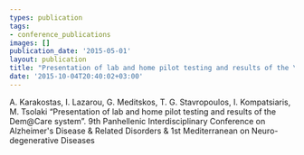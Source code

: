 ```yaml
---
types: publication
tags:
- conference_publications
images: []
publication_date: '2015-05-01'
layout: publication
title: "Presentation of lab and home pilot testing and results of the \LDem@Care system"
date: '2015-10-04T20:40:02+03:00'
---
```

A. Karakostas, I. Lazarou, G. Meditskos, T. G. Stavropoulos, I. Kompatsiaris, M. Tsolaki “Presentation of lab and home pilot testing and results of the Dem@Care system”. 9th Panhellenic Interdisciplinary Conference on Alzheimer's Disease &amp; Related Disorders &amp; 1st Mediterranean on Neuro-degenerative Diseases
